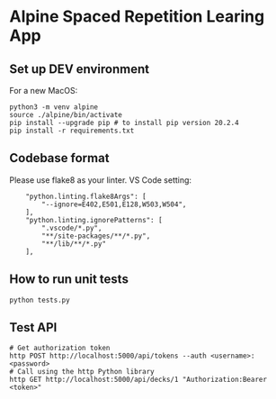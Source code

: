# Alpine Spaced Repetition Learing App

## Set up DEV environment
For a new MacOS:
```
python3 -m venv alpine
source ./alpine/bin/activate
pip install --upgrade pip # to install pip version 20.2.4
pip install -r requirements.txt
```

## Codebase format
Please use flake8 as your linter.
VS Code setting:
```
    "python.linting.flake8Args": [
        "--ignore=E402,E501,E128,W503,W504",
    ],
    "python.linting.ignorePatterns": [
        ".vscode/*.py",
        "**/site-packages/**/*.py",
        "**/lib/**/*.py"
    ],
```

## How to run unit tests
```
python tests.py
```

## Test API
```
# Get authorization token
http POST http://localhost:5000/api/tokens --auth <username>:<password>
# Call using the http Python library
http GET http://localhost:5000/api/decks/1 "Authorization:Bearer <token>"
```
